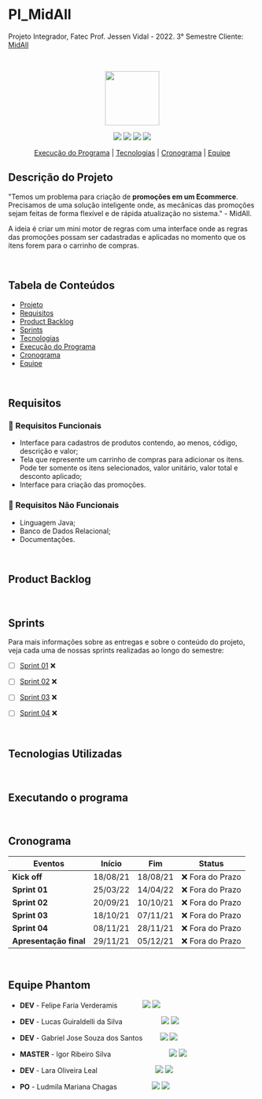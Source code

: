 # PI_MidAll
Projeto Integrador, Fatec Prof. Jessen Vidal - 2022. 3° Semestre
Cliente: <a href="https://www.midall.com.br/">MidAll</a>

<br><p align="center">
 <a href="https://www.midall.com.br/"><img src="https://static.wixstatic.com/media/456d95_16b15ab71cf54b9aa97150aaefefbbde~mv2.png/v1/fill/w_142,h_113,al_c,usm_0.66_1.00_0.01,enc_auto/Logo%2520MidAll_edited.png" width="110"/></a>
</p>

<p align="center"> 
 <img src="https://img.shields.io/badge/Status%3A-BUILDING-orange"/>
 <a href="https://www.java.com/pt-BR/"><img src="https://img.shields.io/badge/Language%3A-JAVA-red"/></a>
 <a href="https://www.midall.com.br/"><img src="https://img.shields.io/badge/Client%3A-NECTO%20SYSTEMS-blue"/></a>
 <a href="http://fatecsjc-prd.azurewebsites.net/"><img src="https://img.shields.io/badge/Institution%3A-FATEC-blueviolet"/></a>
</p>

<p align="center">
 <a href="#executando-o-programa">Execução do Programa</a> |  <a href="#tecnologias-utilizadas">Tecnologias</a> |  <a href="#cronograma">Cronograma</a> 
|  <a href="#equipe-phantom">Equipe</a>
</p>

## Descrição do Projeto
"Temos um problema para criação de **promoções em um Ecommerce**. Precisamos de uma solução inteligente onde, as mecânicas das promoções sejam feitas de forma flexível e de rápida atualização no sistema." - MidAll.

A ideia é criar um mini motor de regras com uma interface onde as regras das promoções possam ser cadastradas e aplicadas no momento que os itens forem para o carrinho de compras.

<br>

## Tabela de Conteúdos

 - [Projeto](#descrição-do-projeto)
 - [Requisitos](#requisitos)
 - [Product Backlog](#product-backlog)  
 - [Sprints](#sprints)
 - [Tecnologias](#tecnologias-utilizadas)
 - [Execução do Programa](#executando-o-programa)
 - [Cronograma](#cronograma)
 - [Equipe](#equipe-phantom)

<br>

## Requisitos

### 📌 Requisitos Funcionais

- Interface para cadastros de produtos contendo, ao menos, código, descrição e valor;
- Tela que represente um carrinho de compras para adicionar os itens. Pode ter somente os
itens selecionados, valor unitário, valor total e desconto aplicado;
- Interface para criação das promoções.

### 📌 Requisitos Não Funcionais

- Linguagem Java;
- Banco de Dados Relacional;
- Documentações.

<br>

## Product Backlog

<p align="center">
</p>

<br>

## Sprints
Para mais informações sobre as entregas e sobre o conteúdo do projeto, veja cada uma de nossas sprints realizadas ao longo do semestre: <br>

- [ ] [Sprint 01](https://github.com/PhatomFatec/PI_3Semestre/tree/main/Sprints/Sprint01/README.md) ❌
 
- [ ] [Sprint 02](https://github.com/PhatomFatec/PI_3Semestre/tree/main/Sprints/Sprint02/README.md) ❌
 
- [ ] [Sprint 03](https://github.com/PhatomFatec/PI_3Semestre/tree/main/Sprints/Sprint03/README.md) ❌
  
- [ ] [Sprint 04](https://github.com/PhatomFatec/PI_3Semestre/tree/main/Sprints/Sprint04/README.md) ❌
 
 <br>

## Tecnologias Utilizadas

<p align="center">
</p>
 
<br>

## Executando o programa 


<br>

## Cronograma

| Eventos         | Início   | Fim      | Status |
|-----------------|----------|----------|--------|
| **Kick off**    | 18/08/21 | 18/08/21 |   ❌ Fora do Prazo  |
| **Sprint 01**   | 25/03/22 | 14/04/22 |   ❌ Fora do Prazo  |
| **Sprint 02**   | 20/09/21 | 10/10/21 |   ❌ Fora do Prazo  |
| **Sprint 03**   | 18/10/21 | 07/11/21 |   ❌ Fora do Prazo  |
| **Sprint 04**   | 08/11/21 | 28/11/21 |   ❌ Fora do Prazo  |
| **Apresentação final** | 29/11/21 | 05/12/21 |   ❌ Fora do Prazo  |

<br>

## Equipe Phantom

* **DEV** - Felipe Faria Verderamis &nbsp; &nbsp; &nbsp; &nbsp; &nbsp; &nbsp;
[<img src="https://img.shields.io/badge/linkedin-%230077B5.svg?&style=for-the-badge&logo=linkedin&logoColor=white&color=3d3d3d"/>](https://www.linkedin.com/in/felipe-faria-verderamis-3b9b10202/)
[<img src="https://img.shields.io/badge/github%20-%23121011.svg?&style=for-the-badge&logo=github&logoColor=white&color=3d3d3d"/>](https://github.com/FelipeFariaVerde)

* **DEV** - Lucas Guiraldelli da Silva &nbsp; &nbsp; &nbsp; &nbsp; &nbsp; &nbsp; &nbsp; &nbsp; &nbsp;&nbsp;
[<img src="https://img.shields.io/badge/linkedin-%230077B5.svg?&style=for-the-badge&logo=linkedin&logoColor=white&color=3d3d3d"/>](https://www.linkedin.com/in/lucasguiraldelli/)
[<img src="https://img.shields.io/badge/github%20-%23121011.svg?&style=for-the-badge&logo=github&logoColor=white&color=3d3d3d"/>](https://github.com/LucasGuiraldelli)

* **DEV** - Gabriel Jose Souza dos Santos &nbsp; &nbsp; &nbsp; &nbsp;
[<img src="https://img.shields.io/badge/linkedin-%230077B5.svg?&style=for-the-badge&logo=linkedin&logoColor=white&color=3d3d3d" />](https://www.linkedin.com/in/gabriel-santos-87922b170/)
[<img src="https://img.shields.io/badge/github%20-%23121011.svg?&style=for-the-badge&logo=github&logoColor=white&color=3d3d3d"/>](https://github.com/gabrieljssantos)

* **MASTER** - Igor Ribeiro Silva &nbsp; &nbsp; &nbsp; &nbsp; &nbsp; &nbsp; &nbsp; &nbsp; &nbsp; &nbsp; &nbsp; &nbsp; &nbsp; &nbsp;&nbsp;
[<img src="https://img.shields.io/badge/linkedin-%230077B5.svg?&style=for-the-badge&logo=linkedin&logoColor=white&color=3d3d3d"/>](https://www.linkedin.com/in/igor-ribeiro-8571a6210/)
[<img src="https://img.shields.io/badge/github%20-%23121011.svg?&style=for-the-badge&logo=github&logoColor=white&color=3d3d3d"/>](https://github.com/IgorRibeiro-S)

* **DEV** - Lara Oliveira Leal &nbsp; &nbsp; &nbsp; &nbsp; &nbsp; &nbsp; &nbsp; &nbsp; &nbsp; &nbsp; &nbsp; &nbsp; &nbsp; &nbsp;&nbsp;
[<img src="https://img.shields.io/badge/linkedin-%230077B5.svg?&style=for-the-badge&logo=linkedin&logoColor=white&color=3d3d3d"/>](https://www.linkedin.com/in/lara-leal-527b7020a/)
[<img src="https://img.shields.io/badge/github%20-%23121011.svg?&style=for-the-badge&logo=github&logoColor=white&color=3d3d3d"/>](https://github.com/lara-leal)

* **PO** - Ludmila Mariana Chagas &nbsp; &nbsp; &nbsp; &nbsp; &nbsp; &nbsp; &nbsp; &nbsp;&nbsp;
[<img src="https://img.shields.io/badge/linkedin-%230077B5.svg?&style=for-the-badge&logo=linkedin&logoColor=white&color=3d3d3d"/>](https://www.linkedin.com/in/ludmila-chagas-273548187/)
[<img src="https://img.shields.io/badge/github%20-%23121011.svg?&style=for-the-badge&logo=github&logoColor=white&color=3d3d3d"/>](https://github.com/ludmila-chagas)
